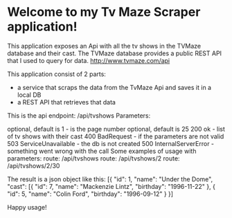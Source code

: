 # Welcome to my Tv Maze Scraper application!

This application exposes an Api with all the tv shows in the TVMaze database and their cast.
The TVMaze database provides a public REST API that I used to query for data.
http://www.tvmaze.com/api

This application consist of 2 parts: 
- a service that scraps the data from the TvMaze Api and saves it in a local DB
- a REST API that retrieves that data

This is the api endpoint: <host>/api/tvshows
Parameters: 
<param name="page">optional, default is 1 - is the page number</param>
<param name="pageSize">optional, default is 25</param>
<returns>
   200 ok - list of tv shows with their cast
   400 BadRequest - if the parameters are not valid
   503 ServiceUnavailable - the db is not created
   500 InternalServerError - something went wrong with the call
</returns>
Some examples of usage with parameters:
     route: /api/tvshows
     route: /api/tvshows/2
     route: /api/tvshows/2/30
     
The result is a json object like this:
 [{
     "id": 1,
     "name": "Under the Dome",
     "cast": [{
           "id": 7,
           "name": "Mackenzie Lintz",
           "birthday": "1996-11-22"
       },
       {
           "id": 5,
           "name": "Colin Ford",
           "birthday": "1996-09-12"
       }
  }]

Happy usage!


